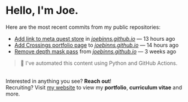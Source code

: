 # Hello, I'm Joe.
Here are the most recent commits from my public repositories:<br>
<!--activity_section_start-->
- [Add link to meta quest store](https://github.com/joebinns/joebinns.github.io/commit/9b349b23fc0657409c7c1a03cb241734548faaba) in [*joebinns.github.io*](https://github.com/joebinns/joebinns.github.io) — 13 hours ago
- [Add Crossings portfolio page](https://github.com/joebinns/joebinns.github.io/commit/cde0641fd06bc950998b863a70767e134af56d0d) to [*joebinns.github.io*](https://github.com/joebinns/joebinns.github.io) — 14 hours ago
- [Remove depth mask pass](https://github.com/joebinns/joebinns.github.io/commit/fc5aa69f9f76e48a6d04fac555cb4f558a84ef6d) from [*joebinns.github.io*](https://github.com/joebinns/joebinns.github.io) — 3 weeks ago
<!--activity_section_end-->
> 🚀 I've automated this content using Python  and GitHub Actions.

<br>Interested in anything you see? **Reach out**!<br>
Recruiting? Visit [my website](https://joebinns.com/) to view my **portfolio**, **curriculum vitae** and more.

